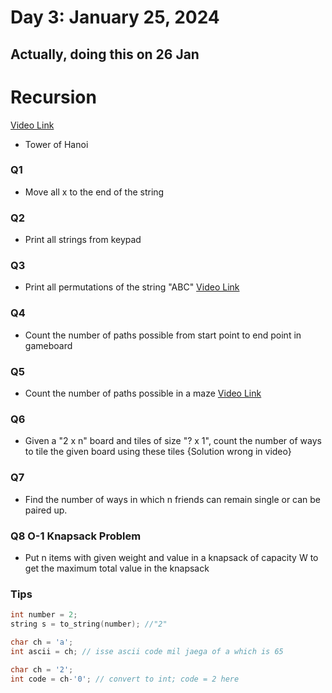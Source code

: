# Day 3: January 25, 2024

## Actually, doing this on 26 Jan

# Recursion

[Video Link](https://www.youtube.com/watch?v=j9RG18jfnRY&list=PLfqMhTWNBTe0b2nM6JHVCnAkhQRGiZMSJ&index=40&t=242s)

- Tower of Hanoi
### Q1
- Move all x to the end of the string
### Q2
- Print all strings from keypad
### Q3
- Print all permutations of the string "ABC"
[Video Link](https://www.youtube.com/watch?v=9rt-hFcXd0M&list=PLfqMhTWNBTe0b2nM6JHVCnAkhQRGiZMSJ&index=41)
### Q4
- Count the number of paths possible from start point to end point in gameboard
### Q5 
- Count the number of paths possible in a maze
[Video Link](https://www.youtube.com/watch?v=VQVeAQVs1d8&list=PLfqMhTWNBTe0b2nM6JHVCnAkhQRGiZMSJ&index=42)
### Q6
- Given a "2 x n" board and tiles of size "? x 1", count the number of ways to tile the given board using these tiles {Solution wrong in video}
### Q7
- Find the number of ways in which n friends can remain single or can be paired up.
### Q8 O-1 Knapsack Problem
- Put n items with given weight and value in a knapsack of capacity W to get the maximum total value in the knapsack

### Tips
```c++ 
int number = 2;
string s = to_string(number); //"2"

char ch = 'a';
int ascii = ch; // isse ascii code mil jaega of a which is 65

char ch = '2';
int code = ch-'0'; // convert to int; code = 2 here
```


